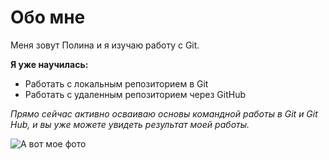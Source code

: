 # Обо мне

Меня зовут Полина и я изучаю работу с Git.

**Я уже научилась:**

+ Работать с локальным репозиторием в Git
+ Работать с удаленным репозиторием через GitHub

*Прямо сейчас активно осваиваю основы командной работы в Git и Git Hub, и вы уже можете увидеть результат моей работы.*

![А вот мое фото](\Users\Polina\Desktop\DOCS)
